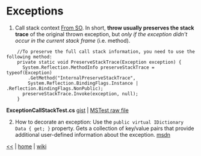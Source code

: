 # Exceptions

1) Call stack context [From SO](http://stackoverflow.com/questions/5152265/what-can-lead-throw-to-reset-a-callstack-im-using-throw-not-throw-ex#5154318). 
In short, **throw usually preserves the stack trace** of the original thrown exception, but _only if the exception didn't occur in the current stack frame_ (i.e. method). 

````chsarp
    //To preserve the full call stack information, you need to use the following method: 
    private static void PreserveStackTrace(Exception exception) { 
      System.Reflection.MethodInfo preserveStackTrace = typeof(Exception)
        .GetMethod("InternalPreserveStackTrace",  
        System.Reflection.BindingFlags.Instance | .Reflection.BindingFlags.NonPublic); 
      preserveStackTrace.Invoke(exception, null);
    }
````
**ExceptionCallStackTest.cs** [gist](https://gist.github.com/illegitimis/d65b01df24df6df90d4edced289820c9) | 
[MSTest raw file](https://gist.githubusercontent.com/illegitimis/d65b01df24df6df90d4edced289820c9/raw/6265c9c1b3f7e4861adc4ccbde11ef3de600c337/ExceptionCallStackTest.cs) 

2) How to decorate an exception: Use the `public virtual IDictionary Data { get; }` property. 
Gets a collection of key/value pairs that provide additional user-defined information about the  exception. 
[msdn](https://msdn.microsoft.com/en-us/library/system.exception.data%28v=vs.110%29.aspx?f=255&MSPPError=-2147217396)




[<<](../csdotnet.md) 
|
[home](https://github.com/illegitimis/Tutorial) 
| 
[wiki](https://github.com/illegitimis/Tutorial/wiki) 